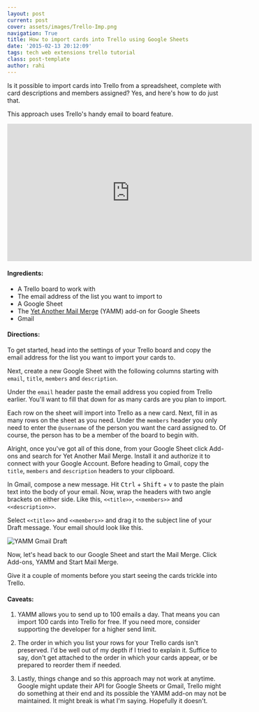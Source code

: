 ```yaml
---
layout: post
current: post
cover: assets/images/Trello-Imp.png
navigation: True
title: How to import cards into Trello using Google Sheets
date: '2015-02-13 20:12:09'
tags: tech web extensions trello tutorial
class: post-template
author: rahi
---
```


Is it possible to import cards into Trello from a spreadsheet, complete with card descriptions and members assigned? Yes, and here's how to do just that.

This approach uses Trello's handy email to board feature.

<iframe width="560" height="315" src="https://www.youtube.com/embed/IFK1Sap2dBA" frameborder="0" allowfullscreen></iframe>

#### Ingredients:

- A Trello board to work with
- The email address of the list you want to import to
- A Google Sheet
- The [Yet Another Mail Merge](https://chrome.google.com/webstore/detail/yet-another-mail-merge/mgmgmhkohaenhokbdnlpcljckbhpbmef?hl=en) (YAMM) add-on for Google Sheets
- Gmail

#### Directions:

To get started, head into the settings of your Trello board and copy the email address for the list you want to import your cards to.

Next, create a new Google Sheet with the following columns starting with `email`, `title`, `members` and `description`.

Under the `email` header paste the email address you copied from Trello earlier. You'll want to fill that down for as many cards are you plan to import.

Each row on the sheet will import into Trello as a new card. Next, fill in as many rows on the sheet as you need. Under the `members` header you only need to enter the `@username` of the person you want the card assigned to. Of course, the person has to be a member of the board to begin with.

Alright, once you've got all of this done, from your Google Sheet click Add-ons and search for Yet Another Mail Merge. Install it and authorize it to connect with your Google Account. Before heading to Gmail, copy the `title`, `members` and `description` headers to your clipboard.

In Gmail, compose a new message. Hit <kbd>Ctrl</kbd> + <kbd>Shift</kbd> + <kbd>v</kbd> to paste the plain text into the body of your email. Now, wrap the headers with two angle brackets on either side. Like this, `<<title>>`, `<<members>>` and `<<description>>`.

Select `<<title>>` and `<<members>>` and drag it to the subject line of your Draft message. Your email should look like this.

![YAMM Gmail Draft][1]

Now, let's head back to our Google Sheet and start the Mail Merge. Click Add-ons, YAMM and Start Mail Merge.

Give it a couple of moments before you start seeing the cards trickle into Trello.

#### Caveats:

1. YAMM allows you to send up to 100 emails a day. That means you can import 100 cards into Trello for free. If you need more, consider supporting the developer for a higher send limit.

2. The order in which you list your rows for your Trello cards isn't preserved.  I'd be well out of my depth if I tried to explain it. Suffice to say, don't get attached to the order in which your cards appear, or be prepared to reorder them if needed.

3. Lastly, things change and so this approach may not work at anytime. Google might update their API for Google Sheets or Gmail, Trello might do something at their end and its possible the YAMM add-on may not be maintained. It might break is what I'm saying. Hopefully it doesn't.

[1]:https://lh3.googleusercontent.com/Nnoe-GkOfJ-qWCbj9G72BoDLZ100Y-V03OXjuaJcrZLb3xCesL6zFCKL5S6e0CV027fLrBxt-m69v5-NExWbeyrwyBaXyoGMBEToWTW56GeoTkWOMnHxyh5MEg92ZubaRUqMYuAPWtm7teZQcJi_ZUSmxMWa6_7mm3ydRcRk1NOkdfx7hf7Lcc5V0v9tWeJ7d0VfvnC1d6mhD7sFDqhPRwoZLOm6FvL0IzFB-MjhmDgfxp-JVCyVhYX2rnXVXc5OC1SIRc2yGweTnNuKTB7FKRovpxzln2Ve6Nk1eXQuGzDKoel2CYEfzATEOr9ZGQK3wug0N_C0bzXkc2k9UTXVzPCxIWxPwFtQU7DqhCmGIEmy6LcPGwY_ZWi3vM1RUuGlI_7PIN0NIwHj8dMCL8MM67yjlJ9k379UyOS63qU2MWz2wMmhw0fdV8GI5398j_ZKV3bymavEhaBvnaZSzMARwcEvzPsbuSW0l3FLwsfcncQRFgXZ2VCyTEAXN6CSnRIT5rdC2YAzD4les62T3bP-fiM202naPhUu02c4unrBpegNwrIyk509gHr04-A-S_VvIN6x4gxjm5dGRhMP62ymWYuT7s3c1_pFIQApOdJsWy2KlxPhDWyx_Q=w510-h469-no
